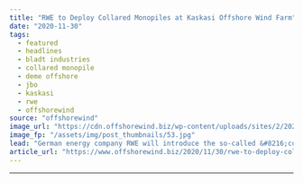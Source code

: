 ```yaml
---
title: "RWE to Deploy Collared Monopiles at Kaskasi Offshore Wind Farm"
date: "2020-11-30"
tags: 
  - featured
  - headlines
  - bladt industries
  - collared monopile
  - deme offshore
  - jbo
  - kaskasi
  - rwe
  - offshorewind
source: "offshorewind"
image_url: "https://cdn.offshorewind.biz/wp-content/uploads/sites/2/2020/11/30100003/RWE-to-Deploy-Collared-Monopiles-at-Kaskasi-Offshore-Wind-Farm.jpg"
image_fp: "/assets/img/post_thumbnails/53.jpg"
lead: "German energy company RWE will introduce the so-called &#8216;collared monopiles&#8217; on the Kaskasi offshore"
article_url: "https://www.offshorewind.biz/2020/11/30/rwe-to-deploy-collared-monopiles-at-kaskasi-offshore-wind-farm/"
---
```


---
